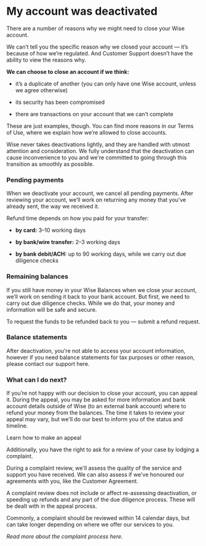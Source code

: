 # My account was deactivated

There are a number of reasons why we might need to close your Wise account. 

We can’t tell you the specific reason why we closed your account — it’s because of how we’re regulated. And Customer Support doesn’t have the ability to view the reasons why.

 **We can choose to close an account if we think:**

  * it’s a duplicate of another (you can only have one Wise account, unless we agree otherwise)

  * its security has been compromised

  * there are transactions on your account that we can’t complete




These are just examples, though. You can find more reasons in our Terms of Use, where we explain how we’re allowed to close accounts. 

Wise never takes deactivations lightly, and they are handled with utmost attention and consideration. We fully understand that the deactivation can cause inconvenience to you and we're committed to going through this transition as smoothly as possible.

### Pending payments

When we deactivate your account, we cancel all pending payments. After reviewing your account, we’ll work on returning any money that you’ve already sent, the way we received it.

Refund time depends on how you paid for your transfer:

  *  **by card:** 3–10 working days

  *  **by bank/wire transfer:** 2–3 working days

  *  **by bank debit/ACH:** up to 90 working days, while we carry out due diligence checks




### Remaining balances

If you still have money in your Wise Balances when we close your account, we’ll work on sending it back to your bank account. But first, we need to carry out due diligence checks. While we do that, your money and information will be safe and secure. 

To request the funds to be refunded back to you — submit a refund request.

###  **Balance statements**

After deactivation, you're not able to access your account information, however if you need balance statements for tax purposes or other reason, please contact our support here.

###  **What can I do next?**

If you’re not happy with our decision to close your account, you can appeal it. During the appeal, you may be asked for more information and bank account details outside of Wise (to an external bank account) where to refund your money from the balances. The time it takes to review your appeal may vary, but we'll do our best to inform you of the status and timeline.

Learn how to make an appeal

Additionally, you have the right to ask for a review of your case by lodging a complaint. 

During a complaint review, we'll assess the quality of the service and support you have received. We can also assess if we've honoured our agreements with you, like the Customer Agreement.

A complaint review does not include or affect re-assessing deactivation, or speeding up refunds and any part of the due diligence process. These will be dealt with in the appeal process. 

Commonly, a complaint should be reviewed within 14 calendar days, but can take longer depending on where we offer our services to you.

 _Read more about the complaint process here._